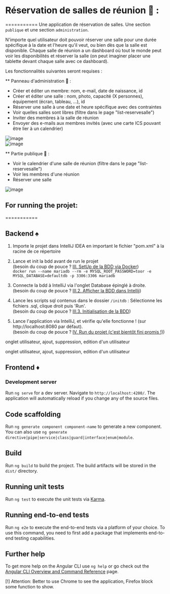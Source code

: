 # Réservation de salles de réunion :star2: :

===========
Une application de réservation de salles.
Une section `publique` et une section `administration`.

N'importe quel utilisateur doit pouvoir réserver une salle pour une durée spécifique à la date et l'heure qu'il veut, ou bien dès que la salle est disponible.
Chaque salle de réunion a un dashboard où tout le monde peut voir les disponibilités et réserver la salle (on peut imaginer placer une tablette devant chaque salle avec ce dashboard).

Les fonctionnalités suivantes seront requises :

\*\* Panneau d'administration :memo: :

- Créer et éditer un membre: nom, e-mail, date de naissance, id
- Créer et éditer une salle : nom, photo, capacité (X personnes), équipement (écran, tableau, ...), id
- Réserver une salle à une date et heure spécifique avec des contraintes
- Voir quelles salles sont libres (filtre dans le page "list-reservesalle")
- Inviter des membres à la salle de réunion
- Envoyer des e-mails aux membres invités (avec une carte ICS pouvant être lier à un calendrier)

![image](https://github.com/lexsaints/powershell/blob/main/IMG/1.png)<br>
![image](https://github.com/lexsaints/powershell/blob/main/IMG/2.png)

\*\* Partie publique :flags: :

- Voir le calendrier d'une salle de réunion (filtre dans le page "list-reservesalle")
- Voir les membres d'une réunion
- Réserver une salle

![image](https://github.com/jeremythorouss/projetjava/main/IMG/3.png)

## For running the projet:<br>

===========

## Backend :spades:

1. Importe le projet dans IntelliJ IDEA en important le fichier "pom.xml" à la racine de ce répertoire<br>

2. Lance et init la bdd avant de run le projet<br>
   (besoin du coup de pouce ? [III. SetUp de la BDD via Docker](https://github.com/resourcepool/training-spring-boot/tree/readme-setup#iii-setup-de-la-bdd-via-docker))<br>
   `docker run --name mariadb --rm -e MYSQL_ROOT_PASSWORD=toor -e MYSQL_DATABASE=defaultdb -p 3306:3306 mariadb`

3. Connecte la bdd à IntelliJ via l'onglet Database épinglé à droite.<br>
   (besoin du coup de pouce ? [III.2. Afficher la BDD dans Intellij](https://github.com/resourcepool/training-spring-boot/tree/readme-setup#2-afficher-la-bdd-dans-intellij))<br>

4. Lance les scripts sql contenus dans le dossier `/initdb` : Sélectionne les fichiers .sql, clique droit puis 'Run'.<br>
   (besoin du coup de pouce ? [III.3. Initialisation de la BDD](https://github.com/resourcepool/training-spring-boot/tree/readme-setup#3-initialisation-de-la-bdd))

5. Lance l'application via IntelliJ, et vérifie qu'elle fonctionne ! (sur http://localhost:8080 par défaut).<br>
   (besoin du coup de pouce ? [IV. Run du projet (c'est bientôt fini promis !)](https://github.com/resourcepool/training-spring-boot/tree/readme-setup#iv-run-du-projet-cest-bientôt-fini-promis-))

onglet utilisateur, ajout, suppression, edition d'un utilisateur

onglet utilisateur, ajout, suppression, edition d'un utilisateur

## Frontend :diamonds:

### Development server

Run `ng serve` for a dev server. Navigate to `http://localhost:4200/`. The application will automatically reload if you change any of the source files.

## Code scaffolding

Run `ng generate component component-name` to generate a new component. You can also use `ng generate directive|pipe|service|class|guard|interface|enum|module`.

## Build

Run `ng build` to build the project. The build artifacts will be stored in the `dist/` directory.

## Running unit tests

Run `ng test` to execute the unit tests via [Karma](https://karma-runner.github.io).

## Running end-to-end tests

Run `ng e2e` to execute the end-to-end tests via a platform of your choice. To use this command, you need to first add a package that implements end-to-end testing capabilities.

## Further help

To get more help on the Angular CLI use `ng help` or go check out the [Angular CLI Overview and Command Reference](https://angular.io/cli) page.

[!] Attention: Better to use Chrome to see the application, Firefox block some function to show.
